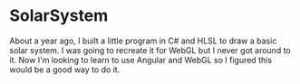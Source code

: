# SolarSystem
About a year ago, I built a little program in C# and HLSL to draw a basic solar system. I was going
to recreate it for WebGL but I never got around to it. Now I'm looking to learn to use Angular and
WebGL so I figured this would be a good way to do it.